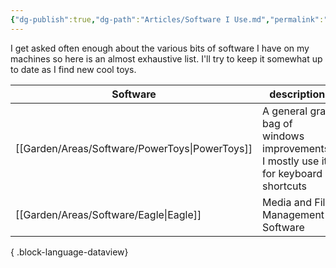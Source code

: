 ```yaml
---
{"dg-publish":true,"dg-path":"Articles/Software I Use.md","permalink":"/articles/software-i-use/","tags":["article"],"updated":"2024-10-21T23:27:20.038+01:00"}
---
```



I get asked often enough about the various bits of software I have on my machines so here is an almost exhaustive list. 
I'll try to keep it somewhat up to date as I find new cool toys. 

| Software                                          | description                                                                        |
| ------------------------------------------------- | ---------------------------------------------------------------------------------- |
| [[Garden/Areas/Software/PowerToys\|PowerToys]] | A general grab bag of windows improvements. I mostly use it for keyboard shortcuts |
| [[Garden/Areas/Software/Eagle\|Eagle]]         | Media and File Management Software                                                 |

{ .block-language-dataview}